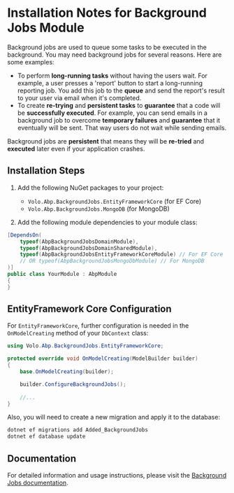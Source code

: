 # Installation Notes for Background Jobs Module

Background jobs are used to queue some tasks to be executed in the background. You may need background jobs for several reasons. Here are some examples:

- To perform **long-running tasks** without having the users wait. For example, a user presses a 'report' button to start a long-running reporting job. You add this job to the **queue** and send the report's result to your user via email when it's completed.
- To create **re-trying** and **persistent tasks** to **guarantee** that a code will be **successfully executed**. For example, you can send emails in a background job to overcome **temporary failures** and **guarantee** that it eventually will be sent. That way users do not wait while sending emails.

Background jobs are **persistent** that means they will be **re-tried** and **executed** later even if your application crashes.

## Installation Steps

1. Add the following NuGet packages to your project:
   - `Volo.Abp.BackgroundJobs.EntityFrameworkCore` (for EF Core)
   - `Volo.Abp.BackgroundJobs.MongoDB` (for MongoDB)

2. Add the following module dependencies to your module class:

```csharp
[DependsOn(
    typeof(AbpBackgroundJobsDomainModule),
    typeof(AbpBackgroundJobsDomainSharedModule),
    typeof(AbpBackgroundJobsEntityFrameworkCoreModule) // For EF Core
    // OR typeof(AbpBackgroundJobsMongoDbModule) // For MongoDB
)]
public class YourModule : AbpModule
{
}
```

## EntityFramework Core Configuration

For `EntityFrameworkCore`, further configuration is needed in the `OnModelCreating` method of your `DbContext` class:

```csharp
using Volo.Abp.BackgroundJobs.EntityFrameworkCore;

protected override void OnModelCreating(ModelBuilder builder)
{
    base.OnModelCreating(builder);

    builder.ConfigureBackgroundJobs();
    
    //...
}
```

Also, you will need to create a new migration and apply it to the database:

```bash
dotnet ef migrations add Added_BackgroundJobs
dotnet ef database update
```

## Documentation

For detailed information and usage instructions, please visit the [Background Jobs documentation](https://abp.io/docs/latest/framework/infrastructure/background-jobs). 